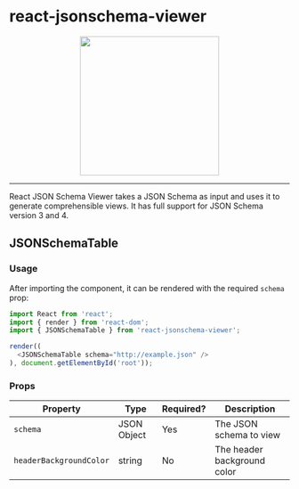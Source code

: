 # react-jsonschema-viewer

<p align="center">
  <img src="https://raw.githubusercontent.com/taskcluster/react-jsonschema-viewer/master/viewer.png" height="250">
</p>

---

React JSON Schema Viewer takes a JSON Schema as input and uses it to generate comprehensible views.
It has full support for JSON Schema version 3 and 4.

## JSONSchemaTable

### Usage

After importing the component, it can be rendered with the required `schema` prop:

```js
import React from 'react';
import { render } from 'react-dom';
import { JSONSchemaTable } from 'react-jsonschema-viewer';

render((
  <JSONSchemaTable schema="http://example.json" />
), document.getElementById('root'));
````

### Props
| Property | Type        | Required? | Description             |
|----------|-------------|-----------|-------------------------|
| `schema` | JSON Object | Yes       | The JSON schema to view |
| `headerBackgroundColor` | string | No       | The header background color |
